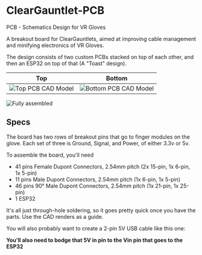 # ClearGauntlet-PCB
PCB - Schematics Design for VR Gloves

A breakout board for ClearGauntlets, aimed at improving cable management and minifying electronics of VR Gloves.

The design consists of two custom PCBs stacked on top of each other, and then an ESP32 on top of that (A "Toast" design).

| Top | Bottom |
|------|-----|
| ![Top PCB CAD Model](https://user-images.githubusercontent.com/42927786/213870192-0c83b508-0c16-4860-ba14-e0bf6b0b3c2c.png) | ![Bottom PCB CAD Model](https://user-images.githubusercontent.com/42927786/213870114-c0028989-27c4-4e96-9cf2-4754b6312ba3.png) |

![Fully assembled](https://user-images.githubusercontent.com/42927786/213871232-e8f9c547-1696-4b3a-904e-89bab2069f54.jpg)

## Specs
The board has two rows of breakout pins that go to finger modules on the glove. Each set of three is Ground, Signal, and Power, of either 3.3v or 5v.

To assemble the board, you'll need
- 41 pins Female Dupont Connectors, 2.54mm pitch (2x 15-pin, 1x 6-pin, 1x 5-pin)
- 11 pins Male Dupont Connectors, 2.54mm pitch (1x 6-pin, 1x 5-pin)
- 46 pins 90° Male Dupont Connectors, 2.54mm pitch (1x 21-pin, 1x 25-pin)
- 1 ESP32

It's all just through-hole soldering, so it goes pretty quick once you have the parts. Use the CAD renders as a guide.

You will also probably want to create a 2-pin 5V USB cable like this one:

**You'll also need to bodge that 5V in pin to the Vin pin that goes to the ESP32**
